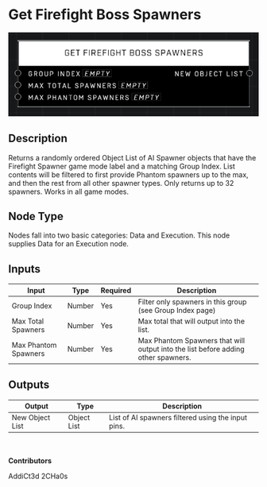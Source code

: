 # Get Firefight Boss Spawners
![](../../../.gitbook/assets/get-firefight-boss-spawners.png)
## Description
Returns a randomly ordered Object List of AI Spawner objects that have the Firefight Spawner game mode label and a matching Group Index. List contents will be filtered to first provide Phantom spawners up to the max, and then the rest from all other spawner types. Only returns up to 32 spawners. Works in all game modes.

## Node Type
Nodes fall into two basic categories: Data and Execution. This node supplies Data for an Execution node.

## Inputs
| Input | Type | Required | Description |
|------------------|------------------|----------|--------------------------------------------------------------|
| Group Index | Number | Yes | Filter only spawners in this group (see Group Index page) |
| Max Total Spawners| Number | Yes | Max total that will output into the list. |
| Max Phantom Spawners| Number | Yes | Max Phantom Spawners that will output into the list before adding other spawners. |

## Outputs
| Output | Type | Description |
|------------------|------------------|--------------------------------------------------------------|
| New Object List | Object List | List of AI spawners filtered using the input pins. |


\
\
**Contributors**

AddiCt3d 2CHa0s